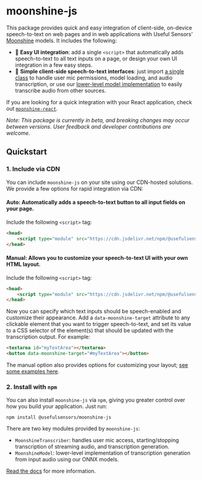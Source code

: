 # moonshine-js

This package provides quick and easy integration of client-side, on-device speech-to-text on web pages and in web applications with Useful Sensors' [Moonshine](https://github.com/usefulsensors/moonshine) models. It includes the following:

- 🌙 **Easy UI integration**: add a single `<script>` that automatically adds speech-to-text to all text inputs on a page, or design your own UI integration in a few easy steps.
- 🌙 **Simple client-side speech-to-text interfaces**: just import [a single class]() to handle user mic permissions, model loading, and audio transcription, or use our [lower-level model implementation]() to easily transcribe audio from other sources.

If you are looking for a quick integration with your React application, check out [`moonshine-react`]().

_Note: This package is currently in beta, and breaking changes may occur between versions. User feedback and developer contributions are welcome._

## Quickstart

### 1. Include via CDN
You can include `moonshine-js` on your site using our CDN-hosted solutions. We provide a few options for rapid integration via CDN:

#### Auto: Automatically adds a speech-to-text button to all input fields on your page. 
Include the following `<script>` tag:

```html
<head>
    <script type="module" src="https://cdn.jsdelivr.net/npm/@usefulsensors/moonshine-js@latest/dist/moonshine.auto.min.js"></script>
</head>
```

#### Manual: Allows you to customize your speech-to-text UI with your own HTML layout. 
Include the following `<script>` tag:

```html
<head>
    <script type="module" src="https://cdn.jsdelivr.net/npm/@usefulsensors/moonshine-js@latest/dist/moonshine.manual.min.js"></script>
</head>
```

Now you can specify which text inputs should be speech-enabled and customize their appearance. Add a `data-moonshine-target` attribute to any clickable element that you want to trigger speech-to-text, and set its value to a CSS selector of the element(s) that should be updated with the transcription output. For example:

```html
<textarea id="myTextArea"></textarea>
<button data-moonshine-target="#myTextArea"></button>
```

The manual option also provides options for customizing your layout; [see some examples here](https://github.com/usefulsensors/moonshine/blob/4a8f877936e29bad59686ad6ee191ae1d06cce22/moonshine-js/examples/manual.html).

### 2. Install with `npm`
You can also install `moonshine-js` via `npm`, giving you greater control over how you build your application. Just run:

```
npm install @usefulsensors/moonshine-js
```

There are two key modules provided by `moonshine-js`:

- `MoonshineTranscriber`: handles user mic access, starting/stopping transcription of streaming audio, and transcription generation. 
- `MoonshineModel`: lower-level implementation of transcription generation from input audio using our ONNX models.

[Read the docs]() for more information.
